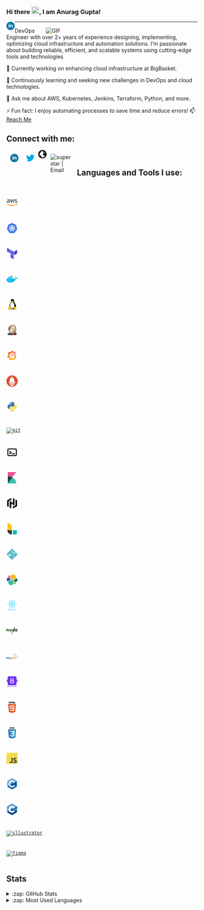 ### Hi there <img src="https://raw.githubusercontent.com/MartinHeinz/MartinHeinz/master/wave.gif" width="20px" height="20px">, I am Anurag Gupta!

<a href="https://www.linkedin.com/in/anurag-gupta-19100/">
  <img align="left" alt="LinkedIN" width="22px" src="https://raw.githubusercontent.com/anurag19100/anurag19100/master/assets/icon/linkedin-svgrepo-com.svg" />
</a>

---

<img align="right" alt="GIF" src="https://media.giphy.com/media/qgQUggAC3Pfv687qPC/giphy.gif" width="400" />

<p  align="left">

<!-- [Codechef](https://www.codechef.com/users/ayushm17) [Leetcode](https://leetcode.com/meharayush37/) -->
DevOps Engineer with over 2+ years of experience designing, implementing, optimizing cloud infrastructure and automation solutions. I’m passionate about building reliable, efficient, and scalable systems using cutting-edge tools and technologies.

<!-- - 🔭 Currently working on enhancing cloud infrastructure at BigBasket.
- 🌱 Continuously learning and seeking new challenges in DevOps and cloud technologies.
- 💬 Ask me about AWS, Kubernetes, Jenkins, Terraform, Python, and more.
- ⚡ Fun fact: I enjoy automating processes to save time and reduce errors!
- 📫 [Reach Me](mailto:anurag19100@gmail.com) -->

🔭 Currently working on enhancing cloud infrastructure at BigBasket.

🌱 Continuously learning and seeking new challenges in DevOps and cloud technologies.

💬 Ask me about AWS, Kubernetes, Jenkins, Terraform, Python, and more.

⚡ Fun fact: I enjoy automating processes to save time and reduce errors!
📫 [Reach Me](mailto:anurag19100@gmail.com)

<!-- - ⚡ Stalk me at [Codeforces](https://codeforces.com/profile/_Blitzar_)  -->

<!-- I am a pre-final C.S.E. student at IIIT Naya Raipur, who has solid foundations in Data Structures and Algorithms with a decent knowledge of MERN stack and experience in building interactive and user-centered websites designs. Also interested in Machine Learning and graphics design. A team player who loves to work with people from different domains and learn from their experiences.
- 📫 How to reach me: [@Superstar_1_1](https://twitter.com/Superstar_1_1)
Currently Looking for a software intern position in similiar domain. -->
</p>

## Connect with me:

[<img align="left" alt="superstar | LinkedIn" width="22px" style = "padding:10px;" src="https://raw.githubusercontent.com/anurag19100/anurag19100/master/assets/icon/linkedin-svgrepo-com.svg" />][linkedin]
[<img align="left" alt="superstar | Twitter" width="22px" style = "padding:10px;" src="https://raw.githubusercontent.com/anurag19100/anurag19100/master/assets/icon/twitter-color-svgrepo-com.svg" />][twitter]
[<img align="left" alt="superstar | portfolio" width="22px" src="https://raw.githubusercontent.com/iconic/open-iconic/master/svg/globe.svg" />][portfolio]
<a target="_blank" href="mailto:anurag19100@gmail.com"><img align="left" alt="superstar | Email" width="60px" style = "padding:10px;" src="https://img.shields.io/badge/-Gmail-D14836?style=for-the-badge&logo=Gmail&logoColor=white" /></a>
<br>

<!--
## Connect with me:
<p align="left" >
<a href="https://www.linkedin.com/in/anurag19100/" target="_blank" rel="noreferrer"  > <img src="https://cdn.jsdelivr.net/npm/simple-icons@v3/icons/linkedin.svg"" alt="nextjs" height="30" style="margin-right: 200px;"/> </a>
<a href="https://twitter.com/Superstar_1_1" target="_blank" rel="noreferrer" "> <img src="https://cdn.jsdelivr.net/npm/simple-icons@v3/icons/twitter.svg"" alt="nextjs" height="30" style="margin-right: 20px;"/> </a>
<a href="https://anurag-cv.netlify.app/" target="_blank" rel="noreferrer" > <img src="https://raw.githubusercontent.com/iconic/open-iconic/master/svg/globe.svg" alt="nextjs" height="30" style="margin-right: 20px;"/> </a>
</p>

<br /> -->

## Languages and Tools I use:

<p align="left">

<code> <a href="https://reactjs.org/" target="_blank" rel="noreferrer"> <img src="https://raw.githubusercontent.com/anurag19100/anurag19100/master/assets/icon/aws-svgrepo-com.svg" alt="react" height="30"/> </a> </code>
<code> <a href="https://reactjs.org/" target="_blank" rel="noreferrer"> <img src="https://raw.githubusercontent.com/anurag19100/anurag19100/master/assets/icon/kubernetes-svgrepo-com.svg" alt="react" height="30"/> </a> </code>
<code> <a href="https://reactjs.org/" target="_blank" rel="noreferrer"> <img src="https://raw.githubusercontent.com/anurag19100/anurag19100/master/assets/icon/terraform-icon-svgrepo-com.svg" alt="react" height="30"/> </a> </code>
<code> <a href="https://reactjs.org/" target="_blank" rel="noreferrer"> <img src="https://raw.githubusercontent.com/anurag19100/anurag19100/master/assets/icon/docker-svgrepo-com (2).svg" alt="react" height="30"/> </a> </code>
<code> <a href="https://www.linux.org/" target="_blank" rel="noreferrer" > <img src="https://raw.githubusercontent.com/devicons/devicon/master/icons/linux/linux-original.svg" alt="linux" height="30"/> </a> </code>
<code> <a href="https://reactjs.org/" target="_blank" rel="noreferrer"> <img src="https://raw.githubusercontent.com/anurag19100/anurag19100/master/assets/icon/jenkins-svgrepo-com (1).svg" alt="react" height="30"/> </a> </code>
<code> <a href="https://reactjs.org/" target="_blank" rel="noreferrer"> <img src="https://raw.githubusercontent.com/anurag19100/anurag19100/master/assets/icon/grafana-svgrepo-com.svg" alt="react" height="30"/> </a> </code>
<code> <a href="https://reactjs.org/" target="_blank" rel="noreferrer"> <img src="https://raw.githubusercontent.com/anurag19100/anurag19100/master/assets/icon/prometheus-svgrepo-com (2).svg" alt="react" height="30"/> </a> </code>
<code> <a href="https://www.python.org" target="_blank" rel="noreferrer" > <img src="https://raw.githubusercontent.com/devicons/devicon/master/icons/python/python-original.svg" alt="python" width="30" height= "30"/> </a> </code>
<code> <a href="https://git-scm.com/" target="_blank" rel="noreferrer" > <img src="https://user-images.githubusercontent.com/64637806/118023892-f8a3ab80-b355-11eb-9d15-387bb21416ea.png" alt="git" height="30"/> </a> </code>
<code> <a href="https://reactjs.org/" target="_blank" rel="noreferrer"> <img src="https://raw.githubusercontent.com/anurag19100/anurag19100/master/assets/icon/terminal-svgrepo-com.svg" alt="react" height="30"/> </a> </code>
<code> <a href="https://reactjs.org/" target="_blank" rel="noreferrer"> <img src="https://raw.githubusercontent.com/anurag19100/anurag19100/master/assets/icon/kibana-svgrepo-com.svg" alt="react" height="30"/> </a> </code>
<code> <a href="https://reactjs.org/" target="_blank" rel="noreferrer"> <img src="https://raw.githubusercontent.com/anurag19100/anurag19100/master/assets/icon/hashicorp-svgrepo-com.svg" alt="react" height="30"/> </a> </code>
<code> <a href="https://reactjs.org/" target="_blank" rel="noreferrer"> <img src="https://raw.githubusercontent.com/anurag19100/anurag19100/master/assets/icon/logstash-svgrepo-com.svg" alt="react" height="30"/> </a> </code>
<code> <a href="https://reactjs.org/" target="_blank" rel="noreferrer"> <img src="https://raw.githubusercontent.com/anurag19100/anurag19100/master/assets/icon/netlify-svgrepo-com.svg" alt="react" height="30"/> </a> </code>
<code> <a href="https://reactjs.org/" target="_blank" rel="noreferrer"> <img src="https://raw.githubusercontent.com/anurag19100/anurag19100/master/assets/icon/elasticsearch-logo-svgrepo-com.svg" alt="react" height="30"/> </a> </code>
<code> <a href="https://reactjs.org/" target="_blank" rel="noreferrer" > <img src="https://raw.githubusercontent.com/devicons/devicon/master/icons/react/react-original-wordmark.svg" alt="react" height="30"/> </a> </code>
<code> <a href="https://nodejs.org" target="_blank" rel="noreferrer" > <img src="https://raw.githubusercontent.com/devicons/devicon/master/icons/nodejs/nodejs-original-wordmark.svg" alt="nodejs" height="30"/> </a> </code>
<code> <a href="https://www.mysql.com/" target="_blank" rel="noreferrer" > <img src="https://raw.githubusercontent.com/devicons/devicon/master/icons/mysql/mysql-original-wordmark.svg" alt="mysql" height="30"/> </a> </code>
<code> <a href="https://getbootstrap.com" target="_blank" rel="noreferrer" > <img src="https://raw.githubusercontent.com/devicons/devicon/master/icons/bootstrap/bootstrap-plain-wordmark.svg" alt="bootstrap" height="30"/> </a> </code>
<code> <a href="https://www.w3.org/html/" target="_blank" rel="noreferrer" > <img src="https://raw.githubusercontent.com/devicons/devicon/master/icons/html5/html5-original-wordmark.svg" alt="html5" height="30"/> </a> </code>
<code> <a href="https://www.w3schools.com/css/" target="_blank" rel="noreferrer" > <img src="https://raw.githubusercontent.com/devicons/devicon/master/icons/css3/css3-original-wordmark.svg" alt="css3" height="30"/> </a> </code>
<code> <a href="https://developer.mozilla.org/en-US/docs/Web/JavaScript" target="_blank" rel="noreferrer" > <img src="https://raw.githubusercontent.com/devicons/devicon/master/icons/javascript/javascript-original.svg" alt="javascript" height="30"/> </a> </code>
<code> <a href="https://www.cprogramming.com/" target="_blank" rel="noreferrer" > <img src="https://raw.githubusercontent.com/devicons/devicon/master/icons/c/c-original.svg" alt="c" height="30"/> </a> </code>
<code> <a href="https://www.w3schools.com/cpp/" target="_blank" rel="noreferrer" > <img src="https://raw.githubusercontent.com/devicons/devicon/master/icons/cplusplus/cplusplus-original.svg" alt="cplusplus" height="30"/> </a> </code>
<code> <a href="https://www.adobe.com/in/products/illustrator.html" target="_blank" rel="noreferrer" > <img src="https://www.vectorlogo.zone/logos/adobe_illustrator/adobe_illustrator-icon.svg" alt="illustrator" height="30"/> </a> </code>
<code> <a href="https://www.figma.com/" target="_blank" rel="noreferrer" > <img src="https://www.vectorlogo.zone/logos/figma/figma-icon.svg" alt="figma" height="30"/> </a> </code>


</p>

<!-- ## :eyes: How can I connect with you?

You can email me through <code> <a href="mailto: agsuperstar1142@gmail.com">Gmail</a>

or you can DM me on [Twitter](https://twitter.com/vanzasetia). You can talk to me about coding in general.

I also has joined the [Frontend Mentor Slack Community](https://frontendmentor.slack.com), you can chat with me there too.

<p align="left">
  <code> <a href="mailto:agsuperstar1142@gmail.com" target="_blank"><img src="https://git.io/JrCxc" alt="Gmail." width="auto" height="60px"></a> &nbsp;
  <code> <a href="https://twitter.com/vanzasetia" target="_blank"><img src="https://git.io/JrCAv" alt="Twitter." height="60px"></a> &nbsp;
  <img src="https://git.io/JrCp7" alt="Slack." height="60px">
</p>
-- -->

<!-- ## &#x1f4c8; My GitHub Stats

[![Top Langs](https://github-readme-stats.vercel.app/api/top-langs/?username=super1-1star&theme=radical)](https://github.com/anuraghazra/github-readme-stats)
[![Catalin's GitHub stats](https://github-readme-stats.vercel.app/api?username=super1-1star&theme=radical)](https://github.com/anuraghazra/github-readme-stats) -->

## Stats

<details>
  <summary>:zap: GitHub Stats</summary>

  <img align="left" alt="Harshitha's GitHub Stats" src="https://github-readme-stats.vercel.app/api?username=anurag19100&show_icons=true&hide_border=true" />

</details>

<details>
  <summary>:zap: Most Used Languages</summary>

<img align="left" alt="Harshitha's GitHub Top Languages" src="https://github-readme-stats.vercel.app/api/top-langs/?username=anurag19100" />

</details>

[linkedin]: https://www.linkedin.com/in/anurag19100/
[twitter]: https://twitter.com/anuragg19100
[portfolio]: https://anurag-cv.netlify.app/
